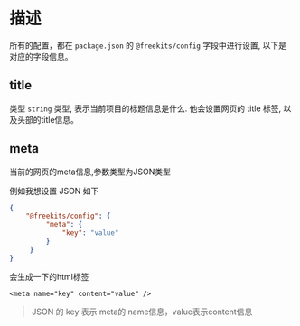 <!--
nav:
    title: 文档
group:
    title: 配置
title: 项目配置
-->

# 描述

所有的配置，都在 `package.json` 的 `@freekits/config` 字段中进行设置, 以下是对应的字段信息。

## title

类型 `string` 类型, 表示当前项目的标题信息是什么. 他会设置网页的 title 标签, 以及头部的title信息。

## meta

当前的网页的meta信息,参数类型为JSON类型

例如我想设置 JSON 如下

```json
{
    "@freekits/config": {
         "meta": {
             "key": "value"
         }
     }
}
```

会生成一下的html标签

`<meta name="key" content="value" />`

> JSON 的 key 表示 meta的 name信息，value表示content信息
